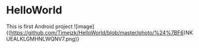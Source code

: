# HelloWorld
This is first Android project
![image]{(https://github.com/Timejzk/HelloWorld/blob/master/photo/%24%7BF6)NKUEALKLGMHNLWQNV7.png)}
